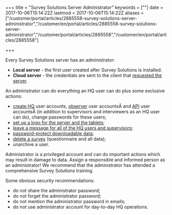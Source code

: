 ﻿+++
title = "Survey Solutions Server Administrator"
keywords = [""]
date = 2017-10-06T15:14:22Z
lastmod = 2017-10-06T15:14:22Z
aliases = ["/customer/portal/articles/2885558-survey-solutions-server-administrator","/customer/en/portal/articles/2885558-survey-solutions-server-administrator","/customer/portal/articles/2885558","/customer/en/portal/articles/2885558"]

+++

Every Survey Solutions server has an administrator:

-   **Local server** - the first user created after Survey Solutions is installed.
-   **Cloud server** - the credentials are sent to the client that
    [requested the server](/faq/cloud-server-request).

An administrator can do everything an HQ user can do plus some exclusive
actions:

-   [create HQ](/headquarters/teams-and-roles-tab-creating-user-accounts-#hqaccounts)
    user accounts,
    [observer](/headquarters/teams-and-roles-tab-creating-user-accounts-#observer)
    user accountsÂ and
    [API](/headquarters/survey-solutions-api)
    user accountsÂ (in addition to supervisors and interviewers as an HQ
    user can do), change passwords for these users;
-   [set up a logo for the server and the tablets](/headquarters/admin-settings);
-   [leave a message for all of the HQ users and supervisors](/headquarters/admin-settings);
-   [password-protect downloadable data](/headquarters/admin-settings);
-   [delete a survey](/faq/deleting-a-survey)
    (questionnaire and all data);
-   unarchive a user.

Administrator is a privileged account and can do important actions which
may result in damage to data. Assign a responsible and informed person
as an administrator! We recommend that the administrator has attended a
comprehensive Survey Solutions training.  
  
Some obvious security recommendations:

-   do not share the administrator password;
-   do not forget the administrator password;
-   do not mention the administrator password in emails;
-   do not use administrator account for day-to-day HQ operations.
